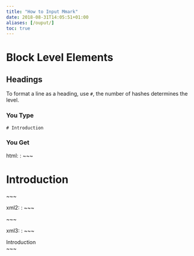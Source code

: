 ```yaml
---
title: "How to Input Mmark"
date: 2018-08-31T14:05:51+01:00
aliases: [/ouput/]
toc: true
---
```


# Block Level Elements

## Headings

To format a line as a heading, use `#`, the number of hashes determines the level.

### You Type

~~~
# Introduction
~~~

### You Get

html:
:
    ~~~
    <h1 id="introduction">Introduction</h1>
    ~~~

xml2:
:
    ~~~
    <section anchor="introduction" title="Introduction">
    </section>
    ~~~

xml3:
:
    ~~~
    <section anchor="introduction"><name>Introduction</name>
    </section>
    ~~~
